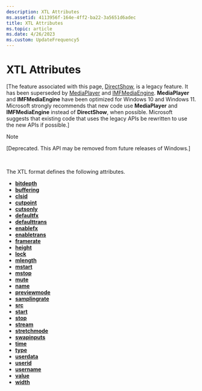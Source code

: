 ```yaml
---
description: XTL Attributes
ms.assetid: 4113956f-164e-4ff2-ba22-3a5651d6adec
title: XTL Attributes
ms.topic: article
ms.date: 4/26/2023
ms.custom: UpdateFrequency5
---
```


# XTL Attributes

\[The feature associated with this page, [DirectShow](/windows/win32/directshow/directshow), is a legacy feature. It has been superseded by [MediaPlayer](/uwp/api/Windows.Media.Playback.MediaPlayer) and [IMFMediaEngine](/windows/win32/api/mfmediaengine/nn-mfmediaengine-imfmediaengine). **MediaPlayer** and **IMFMediaEngine** have been optimized for Windows 10 and Windows 11. Microsoft strongly recommends that new code use **MediaPlayer** and **IMFMediaEngine** instead of **DirectShow**, when possible. Microsoft suggests that existing code that uses the legacy APIs be rewritten to use the new APIs if possible.\]

> [!Note]  
> \[Deprecated. This API may be removed from future releases of Windows.\]

 

The XTL format defines the following attributes.

-   [**bitdepth**](bitdepth-attribute.md)
-   [**buffering**](buffering-attribute.md)
-   [**clsid**](clsid-attribute.md)
-   [**cutpoint**](cutpoint-attribute.md)
-   [**cutsonly**](cutsonly-attribute.md)
-   [**defaultfx**](defaultfx-attribute.md)
-   [**defaulttrans**](defaulttrans-attribute.md)
-   [**enablefx**](enablefx-attribute.md)
-   [**enabletrans**](enabletrans-attribute.md)
-   [**framerate**](framerate-attribute.md)
-   [**height**](height-attribute.md)
-   [**lock**](lock-attribute.md)
-   [**mlength**](mlength-attribute.md)
-   [**mstart**](mstart-attribute.md)
-   [**mstop**](mstop-attribute.md)
-   [**mute**](mute-attribute.md)
-   [**name**](name-attribute.md)
-   [**previewmode**](previewmode-attribute.md)
-   [**samplingrate**](samplingrate-attribute.md)
-   [**src**](src-attribute.md)
-   [**start**](start-attribute.md)
-   [**stop**](stop-attribute.md)
-   [**stream**](stream-attribute.md)
-   [**stretchmode**](stretchmode-attribute.md)
-   [**swapinputs**](swapinputs-attribute.md)
-   [**time**](time-attribute.md)
-   [**type**](type-attribute.md)
-   [**userdata**](userdata-attribute.md)
-   [**userid**](userid-attribute.md)
-   [**username**](username-attribute.md)
-   [**value**](value-attribute.md)
-   [**width**](width-attribute.md)

 

 



